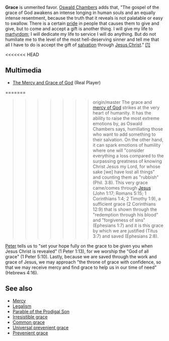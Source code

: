 **Grace** is unmerited favor.
[Oswald Chambers](Oswald_Chambers "Oswald Chambers") adds that,
"The gospel of the grace of God awakens an intense longing in human
souls and an equally intense resentment, because the truth that it
reveals is not palatable or easy to swallow. There is a certain
[pride](Pride "Pride") in people that causes them to give and give,
but to come and accept a gift is another thing. I will give my life
to [martyrdom](Martyr "Martyr"); I will dedicate my life to service
I will do anything. But do not humiliate me to the level of the
most hell-deserving sinner and tell me that all I have to do is
accept the gift of [salvation](Salvation "Salvation") through
[Jesus Christ](Jesus_Christ "Jesus Christ")."
[[1]](http://www.rbc.org/utmost/index.php?month=11&day=28)

<<<<<<< HEAD
## Multimedia

-   [The Mercy and Grace of God](http://www.apologeticspress.org/audio/rsf1-l13.rm)
    (Real Player)

=======
>>>>>>> origin/master
The grace and [mercy of God](Mercy_of_God "Mercy of God") strikes
at the very heart of humanity. It has the ability to raise the most
extreme emotions by, as Oswald Chambers says, humiliating those who
want to add something to their salvation. On the other hand, it can
spark emotions of humility where one will "consider everything a
loss compared to the surpassing greatness of knowing Christ Jesus
my Lord, for whose sake [we] have lost all things" and counting
them as "rubbish" (Phil. 3:8). This very grace came/comes through
[Jesus](Jesus "Jesus") (John 1:17; Romans 5:15; 1 Corinthians 1:4;
2 Timothy 1:9), a sufficient grace (2 Corinthians 12:9) that is
shown through the "redemption through his blood" and "forgiveness
of sins" (Ephesians 1:7) and it is this grace by which we are
justified (Titus 3:7) and saved (Ephesians 2:8).

[Peter](Peter "Peter") tells us to "set your hope fully on the
grace to be given you when Jesus Christ is revealed" (1 Peter
1:13), for we worship the "God of all grace" (1 Peter 5:10).
Lastly, because we are saved through the work and grace of Jesus,
we may approach "the throne of grace with confidence, so that we
may receive mercy and find grace to help us in our time of need"
(Hebrews 4:16).

## See also

-   [Mercy](Mercy "Mercy")
-   [Legalism](Legalism "Legalism")
-   [Parable of the Prodigal Son](index.php?title=Parable_of_the_Prodigal_Son&action=edit&redlink=1 "Parable of the Prodigal Son (page does not exist)")
-   [Irresistible grace](Irresistible_grace "Irresistible grace")
-   [Common grace](Common_grace "Common grace")
-   [Universal prevenient grace](Universal_prevenient_grace "Universal prevenient grace")
-   [Prevenient grace](Prevenient_grace "Prevenient grace")




